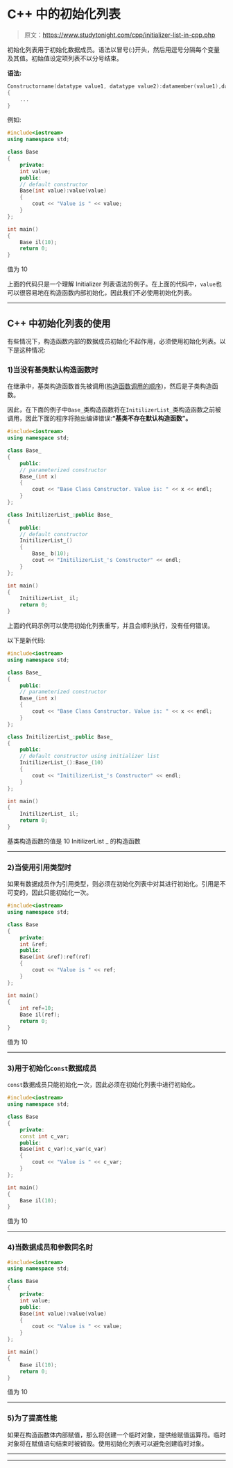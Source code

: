 # C++ 中的初始化列表

> 原文：<https://www.studytonight.com/cpp/initializer-list-in-cpp.php>

初始化列表用于初始化数据成员。语法以冒号(:)开头，然后用逗号分隔每个变量及其值。初始值设定项列表不以分号结束。

**语法:**

```cpp
Constructorname(datatype value1, datatype value2):datamember(value1),datamember(value2)
{
    ...
}
```

例如:

```cpp
#include<iostream>
using namespace std;

class Base
{
    private:
    int value;
    public:
    // default constructor
    Base(int value):value(value)
    {
        cout << "Value is " << value;
    }
};

int main()
{
    Base il(10);
    return 0;
}
```

值为 10

上面的代码只是一个理解 Initializer 列表语法的例子。在上面的代码中，`value`也可以很容易地在构造函数内部初始化，因此我们不必使用初始化列表。

* * *

## C++ 中初始化列表的使用

有些情况下，构造函数内部的数据成员初始化不起作用，必须使用初始化列表。以下是这种情况:

### 1)当没有基类默认构造函数时

在继承中，基类构造函数首先被调用([构造函数调用的顺序](/cpp/order-of-constructor-call.php))，然后是子类构造函数。

因此，在下面的例子中`Base_`类构造函数将在`InitilizerList_`类构造函数之前被调用，因此下面的程序将抛出编译错误:**“基类不存在默认构造函数”。**

```cpp
#include<iostream>
using namespace std;

class Base_
{
    public:
    // parameterized constructor
    Base_(int x)
    {
        cout << "Base Class Constructor. Value is: " << x << endl;
    }
};

class InitilizerList_:public Base_
{
    public:
    // default constructor
    InitilizerList_()
    {
        Base_ b(10);
        cout << "InitilizerList_'s Constructor" << endl;
    }
};

int main()
{
    InitilizerList_ il;
    return 0;
}
```

上面的代码示例可以使用初始化列表重写，并且会顺利执行，没有任何错误。

以下是新代码:

```cpp
#include<iostream>
using namespace std;

class Base_
{
    public:
    // parameterized constructor
    Base_(int x)
    {
        cout << "Base Class Constructor. Value is: " << x << endl;
    }
};

class InitilizerList_:public Base_
{
    public:
    // default constructor using initializer list
    InitilizerList_():Base_(10)
    {
        cout << "InitilizerList_'s Constructor" << endl;
    }
};

int main()
{
    InitilizerList_ il;
    return 0;
}
```

基类构造函数的值是 10 InitilizerList _ 的构造函数

* * *

### 2)当使用引用类型时

如果有数据成员作为引用类型，则必须在初始化列表中对其进行初始化。引用是不可变的，因此只能初始化一次。

```cpp
#include<iostream>
using namespace std;

class Base
{
    private:
    int &ref;
    public:
    Base(int &ref):ref(ref)
    {
        cout << "Value is " << ref;
    }
};

int main()
{
    int ref=10;
    Base il(ref);
    return 0;
}
```

值为 10

* * *

### 3)用于初始化`const`数据成员

`const`数据成员只能初始化一次，因此必须在初始化列表中进行初始化。

```cpp
#include<iostream>
using namespace std;

class Base
{
    private:
    const int c_var;
    public:
    Base(int c_var):c_var(c_var)
    {
        cout << "Value is " << c_var;
    }
};

int main()
{
    Base il(10);
}
```

值为 10

* * *

### 4)当数据成员和参数同名时

```cpp
#include<iostream>
using namespace std;

class Base
{
    private:
    int value;
    public:
    Base(int value):value(value)
    {
        cout << "Value is " << value;
    }
};

int main()
{
    Base il(10);
    return 0;
}
```

值为 10

* * *

### 5)为了提高性能

如果在构造函数体内部赋值，那么将创建一个临时对象，提供给赋值运算符。临时对象将在赋值语句结束时被销毁。使用初始化列表可以避免创建临时对象。

* * *

* * *
